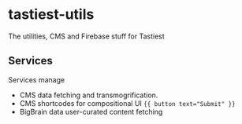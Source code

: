 # tastiest-utils
The utilities, CMS and Firebase stuff for Tastiest


## Services 
Services manage
- CMS data fetching and transmogrification.
- CMS shortcodes for compositional UI `{{ button text="Submit" }}`
- BigBrain data user-curated content fetching 
